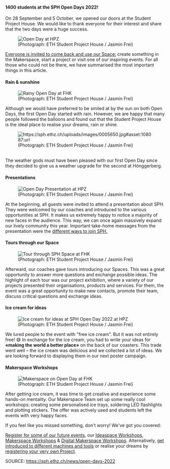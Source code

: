<h4><strong><strong>1400 students at the SPH Open Days 2022!</strong></strong></h4>
<p>On 28 September and 5 October, we opened our doors at the Student Project House. We would like to thank everyone for their interest and share that the two days were a huge success.</p>
<figure><img src="https://sph.ethz.ch/uploads/images/0005351.jpg" alt="Open Day at HPZ" /><figcaption>(Photograph: ETH Student Project House / Jasmin Frei)</figcaption></figure>
<p><a href="https://sph.ethz.ch/join" target="_blank" rel="noreferrer noopener">Everyone is invited to come back and use our Space:</a> create something in the Makerspace, start a project or visit one of our inspiring events. For all those who could not be there, we have summarised the most important things in this article.</p>
<h4><strong><strong>Rain &amp; sunshine</strong></strong></h4>
<figure><img src="https://sph.ethz.ch/uploads/images/0003599.jpg" alt="Rainy Open Day at FHK" /><figcaption>(Photograph: ETH Student Project House / Jasmin Frei)</figcaption></figure>
<p>Although we would have preferred to be smiled at by the sun on both Open Days, the first Open Day started with rain. However, we are happy that many people followed the balloons and found out that the Student Project House is the ideal place to realise your dreams, rain or shine.</p>
<figure><img src="https://sph.ethz.ch/uploads/images/0005650.jpg" alt="https://sph.ethz.ch/uploads/images/0005650.jpg#asset:108087:url" /><figcaption>(Photograph: ETH Student Project House / Jasmin Frei)</figcaption></figure>
<p><br />The weather gods must have been pleased with our first Open Day since they decided to give us a weather upgrade for the second at Hönggerberg.</p>
<h4><strong>Presentations</strong></h4>
<figure><img src="https://sph.ethz.ch/uploads/images/0006073.jpg" alt="Open Day Presentation at HPZ" /><figcaption>(Photograph: ETH Student Project House / Jasmin Frei)</figcaption></figure>
<p>At the beginning, all guests were invited to attend a presentation about SPH. They were welcomed by our coaches and introduced to the various opportunities at SPH. It makes us extremely happy to notice a majority of new faces in the audience. This way, we can once again massively expand our lively community this year. Important take-home messages from the presentation were the <a href="https://sph.ethz.ch/join" target="_blank" rel="noreferrer noopener">different ways to join SPH.</a></p>
<h4><strong>Tours through our Space</strong></h4>
<figure><img src="https://sph.ethz.ch/uploads/images/0003104.jpg" alt="Tour through SPH Space at FHK" /><figcaption>(Photograph: ETH Student Project House / Jasmin Frei)</figcaption></figure>
<p>Afterward, our coaches gave tours introducing our Spaces. This was a great opportunity to answer more questions and exchange possible ideas. The highlight of each tour was our project exhibition, where a variety of our projects presented their organisations, products and services. For them, the event was a great opportunity to make new contacts, promote their team, discuss critical questions and exchange ideas.<br /></p>
<h4><strong>Ice cream for ideas</strong></h4>
<figure><img src="https://sph.ethz.ch/uploads/images/0006023.jpg" alt="Ice cream for ideas at SPH Open Day 2022 at HPZ" /><figcaption>(Photograph: ETH Student Project House / Jasmin Frei)</figcaption></figure>
<p>We lured people to the event with "free ice cream". But it was not entirely free! &#x1f605; In exchange for the ice cream, you had to write your ideas for <strong>«making the world a better place»</strong> on the back of our coasters. This trade went well – the ice cream was delicious and we collected a lot of ideas. We are looking forward to displaying them in our next poster campaign.</p>
<h4><strong>Makerspace Workshops</strong></h4>
<figure><img src="https://sph.ethz.ch/uploads/images/0002877.jpg" alt="Makerspace on Open Day at FHK" /><figcaption>(Photograph: ETH Student Project House / Jasmin Frei)</figcaption></figure>
<p>After getting ice cream, it was time to get creative and experience some hands-on mentality. Our Makerspace Team set up some really cool workshops: creating some personalised ice trays, soldering LED flashlights and plotting stickers. The offer was actively used and students left the events with very happy faces.</p>
<p>If you feel like you missed something, don’t worry! We've got you covered:</p>
<p><a href="https://sph.ethz.ch/events" target="_blank" rel="noreferrer noopener">Register for some of our future events</a>, our <a href="https://sph.ethz.ch/ideaspace#workshops" target="_blank" rel="noreferrer noopener">Ideaspace Workshops</a>, <a href="https://sph.ethz.ch/makerspace#workshops" target="_blank" rel="noreferrer noopener">Makerspace Workshops</a> &amp; <a href="https://sph.ethz.ch/makerspace#digitalworkshops" target="_blank" rel="noreferrer noopener">Digital Makerspace Workshops</a>. Alternatively, <a href="https://sph.ethz.ch/makerspace#introductions" target="_blank" rel="noreferrer noopener">get introduced to different machines and tools</a> or realise your dreams by <a href="https://sph.ethz.ch/join" target="_blank" rel="noreferrer noopener">registering your very own Project</a>.</p>

SOURCE: https://sph.ethz.ch/news/open-days-2022